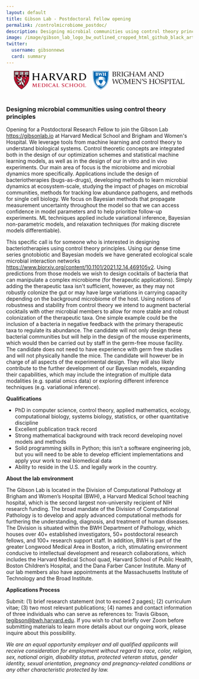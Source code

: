 ```yaml
---
layout: default
title: Gibson Lab - Postdoctoral Fellow opening
permalink: /controlmicrobiome_postdoc/
description: Designing microbial communities using control theory principles
image: /image/gibson_lab_logo_bw_outlined_cropped_html_github_black_artboard_1200_628-01.png
twitter:
  username: gibsonnews
  card: summary
---
```



<div style="align:center;text-align:center">

<img  src="/image/hmslogo.svg" alt="HMS Logo" height=50pt> &nbsp;&nbsp;
<img  src="/image/bwh-logo.svg" alt="BWH Logo" height=50pt> <br><br>

</div>

### Designing microbial communities using control theory principles

Opening for a Postdoctoral Research Fellow to join the Gibson Lab <https://gibsonlab.io> at Harvard Medical School and Brigham and Women's Hospital. We leverage tools from machine learning and control theory to understand biological systems. Control theoretic concepts are integrated both in the design of our optimization schemes and statistical machine learning models, as well as in the design of our in vitro and in vivo experiments. Our main area of focus is the microbiome and microbial dynamics more specifically. Applications include the design of bacteriotherapies (bugs-as-drugs), developing methods to learn microbial dynamics at ecosystem-scale, studying the impact of phages on microbial communities, methods for tracking low abundance pathogens, and methods for single cell biology. We focus on Bayesian methods that propagate measurement uncertainty throughout the model so that we can access confidence in model parameters and to help prioritize follow-up experiments. ML techniques applied include variational inference, Bayesian non-parametric models, and relaxation techniques (for making discrete models differentiable).

This specific call is for someone who is interested in designing bacteriotherapies using control theory principles. Using our dense time series gnotobiotic and Bayesian models we have generated ecological scale microbial interaction networks <https://www.biorxiv.org/content/10.1101/2021.12.14.469105v2>. Using predictions from those models we wish to design cocktails of bacteria that can manipulate a complex microbiome (for therapeutic applications). Simply adding the therapeutic taxa isn't sufficient, however, as they may not robustly colonize the gut or may have large variations in carrying capacity depending on the background microbiome of the host. Using notions of robustness and stability from control theory we intend to augment bacterial cocktails with other microbial members to allow for more stable and robust colonization of the therapeutic taxa. One simple example could be the inclusion of a bacteria in negative feedback with the primary therapeutic taxa to regulate its abundance. The candidate will not only design these bacterial communities but will help in the design of the mouse experiments, which would then be carried out by staff in the germ-free mouse facility. The candidate does not need to have experience with germ free studies and will not physically handle the mice. The candidate will however be in charge of all aspects of the experimental design. They will also likely contribute to the further development of our Bayesian models, expanding their capabilities, which may include the integration of multiple data modalities (e.g. spatial omics data) or exploring different inference techniques (e.g. variational inference).

**Qualifications**
- PhD in computer science, control theory, applied mathematics, ecology, computational biology, systems biology, statistics, or other quantitative discipline
- Excellent publication track record
- Strong mathematical background with track record developing novel models and methods
- Solid programming skills in Python; this isn’t a software engineering job, but you will need to be able to develop efficient implementations and apply your work to real biomedical data
- Ability to reside in the U.S. and legally work in the country.


**About the lab environment**

The Gibson Lab is located in the Division of Computational Pathology at Brigham and Women’s Hospital (BWH), a Harvard Medical School teaching hospital, which is the second largest non-university recipient of NIH research funding. The broad mandate of the Division of Computational Pathology is to develop and apply advanced computational methods for furthering the understanding, diagnosis, and treatment of human diseases. The Division is situated within the BWH Department of Pathology, which houses over 40+ established investigators, 50+ postdoctoral research fellows, and 100+ research support staff. In addition, BWH is part of the greater Longwood Medical Area in Boston, a rich, stimulating environment conducive to intellectual development and research collaborations, which includes the Harvard Medical School quad, Harvard School of Public Health, Boston Children’s Hospital, and the Dana Farber Cancer Institute. Many of our lab members also have appointments at the Massachusetts Institute of Technology and the Broad Institute.

**Applications Process**

Submit: (1) brief research statement (not to exceed 2 pages); (2) curriculum vitae; (3) two most relevant publications; (4) names and contact information of three individuals who can serve as references to: Travis Gibson, tegibson@bwh.harvard.edu. If you wish to chat briefly over Zoom before submitting materials to learn more details about our ongoing work, please inquire about this possibility.

*We are an equal opportunity employer and all qualified applicants will receive consideration for employment without regard to race, color, religion, sex, national origin, disability status, protected veteran status, gender identity, sexual orientation, pregnancy and pregnancy-related conditions or any other characteristic protected by law.*

